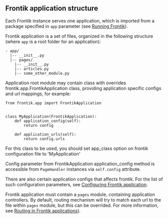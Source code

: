 ## Frontik application structure

Each Frontik instance serves one application, which is imported from a package specified in
`app` parameter (see [Running Frontik](/docs/running.md)).

Frontik application is a set of files, organized in the following structure
(where `app` is a root folder for an application):

```
- app/
  |-- __init__.py
  |-- pages/
    |-- __init__.py
    |-- articles.py
    |-- some_other_module.py
```

Application root module may contain class with overrides frontik.app.FrontikApplication class, providing application
specific configs and url mappings, for example:

```
from frontik.app import FrontikApplication


class MyApplication(FrontikApplication):
    def application_config(self):
        return config

    def application_urls(self):
        return config.urls
```

For this class to be used, you should set app_class option on frontik configuration file to 'MyApplication'

Config parameter from FrontikApplication application_config method is accessible from `PageHandler` instances
via `self.config` attribute.

There are also certain application configs that affects frontik. For the list of such configuration parameters,
see [Configuring Frontik application](/docs/config-app.md).

Frontik application must contain a `pages` module, containing application controllers. By default, routing mechanism
will try to match each url to the file within `pages` module, but this can be overrided. For more information, see
[Routing in Frontik applications](/docs/routing.md)).
